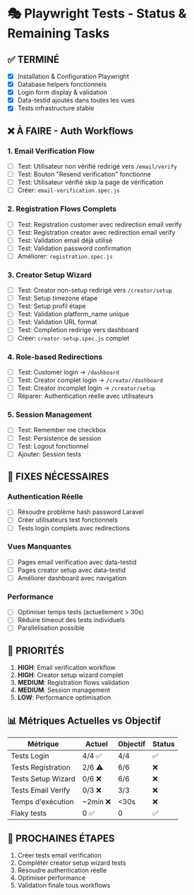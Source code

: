 # 🎭 Playwright Tests - Status & Remaining Tasks

## ✅ **TERMINÉ**
- [x] Installation & Configuration Playwright
- [x] Database helpers fonctionnels
- [x] Login form display & validation
- [x] Data-testid ajoutés dans toutes les vues
- [x] Tests infrastructure stable

## ❌ **À FAIRE - Auth Workflows**

### 1. **Email Verification Flow**
- [ ] Test: Utilisateur non vérifié redirigé vers `/email/verify`
- [ ] Test: Bouton "Resend verification" fonctionne 
- [ ] Test: Utilisateur vérifié skip la page de vérification
- [ ] Créer: `email-verification.spec.js`

### 2. **Registration Flows Complets**
- [ ] Test: Registration customer avec redirection email verify
- [ ] Test: Registration creator avec redirection email verify
- [ ] Test: Validation email déjà utilisé
- [ ] Test: Validation password confirmation
- [ ] Améliorer: `registration.spec.js`

### 3. **Creator Setup Wizard**
- [ ] Test: Creator non-setup redirigé vers `/creator/setup`
- [ ] Test: Setup timezone étape
- [ ] Test: Setup profil étape 
- [ ] Test: Validation platform_name unique
- [ ] Test: Validation URL format
- [ ] Test: Completion redirige vers dashboard
- [ ] Créer: `creator-setup.spec.js` complet

### 4. **Role-based Redirections**
- [ ] Test: Customer login → `/dashboard`
- [ ] Test: Creator complet login → `/creator/dashboard`
- [ ] Test: Creator incomplet login → `/creator/setup`
- [ ] Réparer: Authentication réelle avec utilisateurs

### 5. **Session Management**
- [ ] Test: Remember me checkbox
- [ ] Test: Persistence de session
- [ ] Test: Logout fonctionnel
- [ ] Ajouter: Session tests

## 🔧 **FIXES NÉCESSAIRES**

### Authentication Réelle
- [ ] Résoudre problème hash password Laravel
- [ ] Créer utilisateurs test fonctionnels
- [ ] Tests login complets avec redirections

### Vues Manquantes
- [ ] Pages email verification avec data-testid
- [ ] Pages creator setup avec data-testid
- [ ] Améliorer dashboard avec navigation

### Performance
- [ ] Optimiser temps tests (actuellement > 30s)
- [ ] Réduire timeout des tests individuels
- [ ] Parallélisation possible

## 🎯 **PRIORITÉS**

1. **HIGH**: Email verification workflow
2. **HIGH**: Creator setup wizard complet  
3. **MEDIUM**: Registration flows validation
4. **MEDIUM**: Session management
5. **LOW**: Performance optimisation

## 📊 **Métriques Actuelles vs Objectif**

| Métrique | Actuel | Objectif | Status |
|----------|--------|----------|---------|
| Tests Login | 4/4 ✅ | 4/4 | ✅ |
| Tests Registration | 2/6 ⚠️ | 6/6 | ❌ |
| Tests Setup Wizard | 0/6 ❌ | 6/6 | ❌ |
| Tests Email Verify | 0/3 ❌ | 3/3 | ❌ |
| Temps d'exécution | ~2min ❌ | <30s | ❌ |
| Flaky tests | 0 ✅ | 0 | ✅ |

## 🚀 **PROCHAINES ÉTAPES**

1. Créer tests email verification 
2. Compléter creator setup wizard tests
3. Résoudre authentication réelle
4. Optimiser performance
5. Validation finale tous workflows
